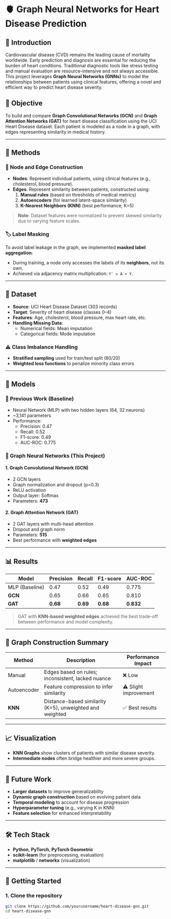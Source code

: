 # 🫀 Graph Neural Networks for Heart Disease Prediction

## 📖 Introduction

Cardiovascular disease (CVD) remains the leading cause of mortality worldwide. Early prediction and diagnosis are essential for reducing the burden of heart conditions. Traditional diagnostic tools like stress testing and manual evaluation are resource-intensive and not always accessible. This project leverages **Graph Neural Networks (GNNs)** to model the relationships between patients using clinical features, offering a novel and efficient way to predict heart disease severity.

## 🧠 Objective

To build and compare **Graph Convolutional Networks (GCN)** and **Graph Attention Networks (GAT)** for heart disease classification using the UCI Heart Disease dataset. Each patient is modeled as a node in a graph, with edges representing similarity in medical history.

---

## 🧪 Methods

### 🔹 Node and Edge Construction

- **Nodes**: Represent individual patients, using clinical features (e.g., cholesterol, blood pressure).
- **Edges**: Represent similarity between patients, constructed using:
  1. **Manual rules** (based on thresholds of medical metrics)
  2. **Autoencoders** (for learned latent-space similarity)
  3. **K-Nearest Neighbors (KNN)** (best performance; K=5)

> **Note**: Dataset features were normalized to prevent skewed similarity due to varying feature scales.

### 🏷️ Label Masking

To avoid label leakage in the graph, we implemented **masked label aggregation**:
- During training, a node only accesses the labels of its **neighbors**, not its own.
- Achieved via adjacency matrix multiplication: `Y' = A × Y`.

---

## 🏥 Dataset

- **Source**: UCI Heart Disease Dataset (303 records)
- **Target**: Severity of heart disease (classes 0–4)
- **Features**: Age, cholesterol, blood pressure, max heart rate, etc.
- **Handling Missing Data**:
  - Numerical fields: Mean imputation
  - Categorical fields: Mode imputation

### ⚠️ Class Imbalance Handling

- **Stratified sampling** used for train/test split (80/20)
- **Weighted loss functions** to penalize minority class errors

---

## 🧰 Models

### 🔸 Previous Work (Baseline)
- Neural Network (MLP) with two hidden layers (64, 32 neurons)
- ~3,141 parameters
- Performance:
  - Precision: 0.47
  - Recall: 0.52
  - F1-score: 0.49
  - AUC-ROC: 0.775

### 🔸 Graph Neural Networks (This Project)

#### 1. **Graph Convolutional Network (GCN)**
- 2 GCN layers
- Graph normalization and dropout (p=0.3)
- ReLU activation
- Output layer: Softmax
- Parameters: **473**
  
#### 2. **Graph Attention Network (GAT)**
- 2 GAT layers with multi-head attention
- Dropout and graph norm
- Parameters: **515**
- Best performance with **weighted edges**

---

## 📊 Results

| Model           | Precision | Recall | F1-score | AUC-ROC |
|----------------|-----------|--------|----------|---------|
| MLP (Baseline) | 0.47      | 0.52   | 0.49     | 0.775   |
| **GCN**        | 0.65      | 0.66   | 0.65     | 0.810   |
| **GAT**        | **0.68**  | **0.69**| **0.68** | **0.832** |

> GAT with **KNN-based weighted edges** achieved the best trade-off between performance and model complexity.

---

## 🧠 Graph Construction Summary

| Method     | Description                                                  | Performance Impact        |
|------------|--------------------------------------------------------------|----------------------------|
| Manual     | Edges based on rules; inconsistent, lacked nuance            | ❌ Low                     |
| Autoencoder| Feature compression to infer similarity                      | ⚠️ Slight improvement      |
| **KNN**    | Distance-based similarity (K=5), unweighted and weighted     | ✅ Best results            |

---

## 📈 Visualization

- **KNN Graphs** show clusters of patients with similar disease severity.
- **Intermediate nodes** often bridge healthier and more severe groups.

---

## 🔮 Future Work

- **Larger datasets** to improve generalizability
- **Dynamic graph construction** based on evolving patient data
- **Temporal modeling** to account for disease progression
- **Hyperparameter tuning** (e.g., varying K in KNN)
- **Feature selection** for enhanced interpretability

---

## 🛠️ Tech Stack

- **Python**, **PyTorch**, **PyTorch Geometric**
- **scikit-learn** (for preprocessing, evaluation)
- **matplotlib** / **networkx** (visualization)

---

## 🚀 Getting Started

### 1. Clone the repository
```bash
git clone https://github.com/yourusername/heart-disease-gnn.git
cd heart-disease-gnn
